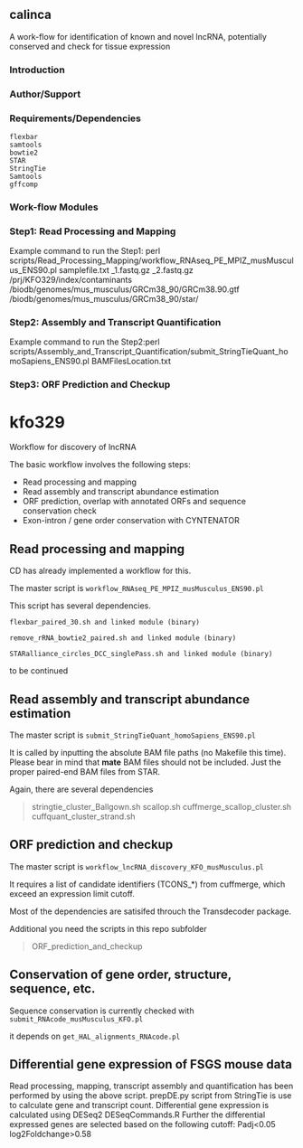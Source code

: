 ## calinca
A work-flow for identification of known and novel lncRNA, potentially conserved and check for tissue expression

### Introduction


### Author/Support 


### Requirements/Dependencies
~~~~~~~~~~~~~
flexbar
samtools
bowtie2
STAR
StringTie
Samtools
gffcomp

~~~~~~~~~~~~~

### Work-flow Modules

### Step1: Read Processing and Mapping

Example command to run the Step1: perl scripts/Read_Processing_Mapping/workflow_RNAseq_PE_MPIZ_musMusculus_ENS90.pl samplefile.txt _1.fastq.gz _2.fastq.gz /prj/KFO329/index/contaminants  /biodb/genomes/mus_musculus/GRCm38_90/GRCm38.90.gtf
 /biodb/genomes/mus_musculus/GRCm38_90/star/


### Step2: Assembly and Transcript Quantification

Example command to run the Step2:perl scripts/Assembly_and_Transcript_Quantification/submit_StringTieQuant_homoSapiens_ENS90.pl BAMFilesLocation.txt

### Step3: ORF Prediction and Checkup


# kfo329
Workflow for discovery of lncRNA

The basic workflow involves the following steps:

* Read processing and mapping
* Read assembly and transcript abundance estimation
* ORF prediction, overlap with annotated ORFs and sequence conservation check
* Exon-intron / gene order conservation with CYNTENATOR

Read processing and mapping
---------------------------

CD has already implemented a workflow for this.

The master script is
`workflow_RNAseq_PE_MPIZ_musMusculus_ENS90.pl
`

This script has several dependencies.

`flexbar_paired_30.sh and linked module (binary)`

`remove_rRNA_bowtie2_paired.sh and linked module (binary)`

`STARalliance_circles_DCC_singlePass.sh and linked module (binary)`

to be continued

Read assembly and transcript abundance estimation
-------------------------------------------------

The master script is
`submit_StringTieQuant_homoSapiens_ENS90.pl`

It is called by inputting the absolute BAM file paths (no Makefile
this time). Please bear in mind that **mate** BAM files should not be
included.
Just the proper paired-end BAM files from STAR.

Again, there are several dependencies

> stringtie_cluster_Ballgown.sh
> scallop.sh
> cuffmerge_scallop_cluster.sh
> cuffquant_cluster_strand.sh


ORF prediction and checkup
--------------------------

The master script is
`workflow_lncRNA_discovery_KFO_musMusculus.pl`

It requires a list of candidate identifiers (TCONS_*) from cuffmerge,
which exceed an expression limit cutoff.

Most of the dependencies are satisifed throuch the Transdecoder
package.

Additional you need the scripts in this repo subfolder
>ORF_prediction_and_checkup


Conservation of gene order, structure, sequence, etc.
-------------------------------------------

Sequence conservation is currently checked with
`submit_RNAcode_musMusculus_KFO.pl`

it depends on `get_HAL_alignments_RNAcode.pl`

Differential gene expression of FSGS mouse data
------------------------------------------------
Read processing, mapping, transcript assembly and quantification has been performed by using the above script.
prepDE.py script from StringTie is use to calculate gene and transcript count.
Differential gene expression is calculated using DESeq2 
DESeqCommands.R 
Further the differential expressed genes are selected based on the following cutoff:
Padj<0.05
log2Foldchange>0.58
